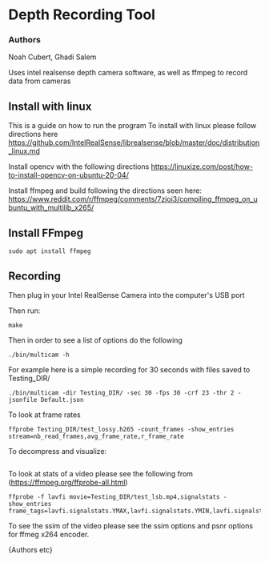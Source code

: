 
# Depth Recording Tool

### Authors
Noah Cubert, Ghadi Salem


Uses intel realsense depth camera software, as well as ffmpeg to record data from cameras

## Install with linux

This is a guide on how to run the program 
To install with linux please follow directions here https://github.com/IntelRealSense/librealsense/blob/master/doc/distribution_linux.md

Install opencv with the following directions
https://linuxize.com/post/how-to-install-opencv-on-ubuntu-20-04/

Install ffmpeg and build following the directions seen here:
https://www.reddit.com/r/ffmpeg/comments/7zjoi3/compiling_ffmpeg_on_ubuntu_with_multilib_x265/


## Install FFmpeg
```
sudo apt install ffmpeg
```


## Recording
Then plug in your Intel RealSense Camera into the computer's USB port

Then run:
```
make
```


Then in order to see a list of options do the following
```
./bin/multicam -h
```

For example here is a simple recording for 30 seconds with files saved to Testing_DIR/
```
./bin/multicam -dir Testing_DIR/ -sec 30 -fps 30 -crf 23 -thr 2 -jsonfile Default.json
```



To look at frame rates
```
ffprobe Testing_DIR/test_lossy.h265 -count_frames -show_entries stream=nb_read_frames,avg_frame_rate,r_frame_rate
```

To decompress and visualize:
```
```

To look at stats of a video please see the following from (https://ffmpeg.org/ffprobe-all.html)
```
ffprobe -f lavfi movie=Testing_DIR/test_lsb.mp4,signalstats -show_entries frame_tags=lavfi.signalstats.YMAX,lavfi.signalstats.YMIN,lavfi.signalstats.YAVG,lavfi.signalstats.YBITDEPTH,lavfi.signalstats.YDIF
```

To see the ssim of the video please see the ssim options and psnr options for ffmeg x264 encoder.



{Authors etc}